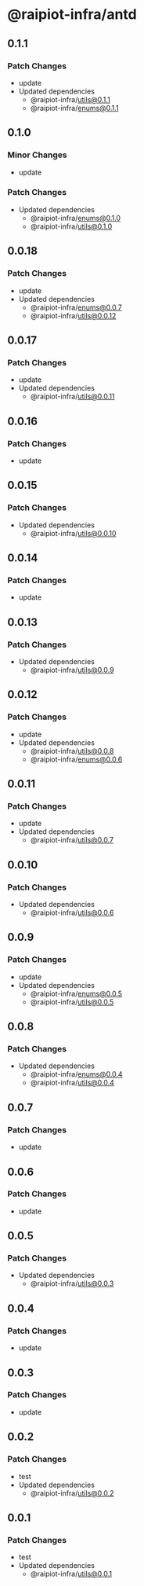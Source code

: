# @raipiot-infra/antd

## 0.1.1

### Patch Changes

- update
- Updated dependencies
  - @raipiot-infra/utils@0.1.1
  - @raipiot-infra/enums@0.1.1

## 0.1.0

### Minor Changes

- update

### Patch Changes

- Updated dependencies
  - @raipiot-infra/enums@0.1.0
  - @raipiot-infra/utils@0.1.0

## 0.0.18

### Patch Changes

- update
- Updated dependencies
  - @raipiot-infra/enums@0.0.7
  - @raipiot-infra/utils@0.0.12

## 0.0.17

### Patch Changes

- update
- Updated dependencies
  - @raipiot-infra/utils@0.0.11

## 0.0.16

### Patch Changes

- update

## 0.0.15

### Patch Changes

- Updated dependencies
  - @raipiot-infra/utils@0.0.10

## 0.0.14

### Patch Changes

- update

## 0.0.13

### Patch Changes

- Updated dependencies
  - @raipiot-infra/utils@0.0.9

## 0.0.12

### Patch Changes

- update
- Updated dependencies
  - @raipiot-infra/utils@0.0.8
  - @raipiot-infra/enums@0.0.6

## 0.0.11

### Patch Changes

- update
- Updated dependencies
  - @raipiot-infra/utils@0.0.7

## 0.0.10

### Patch Changes

- Updated dependencies
  - @raipiot-infra/utils@0.0.6

## 0.0.9

### Patch Changes

- update
- Updated dependencies
  - @raipiot-infra/enums@0.0.5
  - @raipiot-infra/utils@0.0.5

## 0.0.8

### Patch Changes

- Updated dependencies
  - @raipiot-infra/enums@0.0.4
  - @raipiot-infra/utils@0.0.4

## 0.0.7

### Patch Changes

- update

## 0.0.6

### Patch Changes

- update

## 0.0.5

### Patch Changes

- Updated dependencies
  - @raipiot-infra/utils@0.0.3

## 0.0.4

### Patch Changes

- update

## 0.0.3

### Patch Changes

- update

## 0.0.2

### Patch Changes

- test
- Updated dependencies
  - @raipiot-infra/utils@0.0.2

## 0.0.1

### Patch Changes

- test
- Updated dependencies
  - @raipiot-infra/utils@0.0.1
